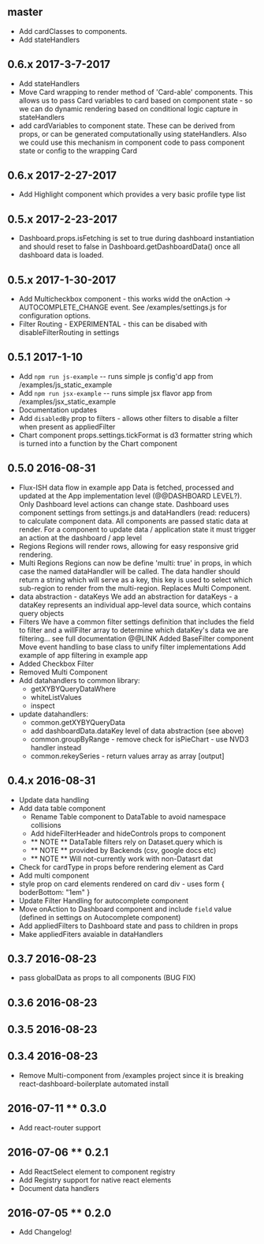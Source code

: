 master
------
- Add cardClasses to components.
- Add stateHandlers

0.6.x 2017-3-7-2017 
-------------------
- Add stateHandlers
- Move Card wrapping to render method of 'Card-able' components. This allows
us to pass Card variables to card based on component state - so we can do
dynamic rendering based on conditional logic capture in stateHandlers
- add cardVariables to component state. These can be derived from props, or
can be generated computationally using stateHandlers. Also we could use this
mechanism in component code to pass component state or config  to the wrapping
Card

0.6.x 2017-2-27-2017 
--------------------
- Add Highlight component which provides a very basic profile type list

0.5.x 2017-2-23-2017
--------------------
- Dashboard.props.isFetching is set to true during dashboard instantiation and
should reset to false in Dashboard.getDashboardData() once all dashboard data
is loaded. 

0.5.x 2017-1-30-2017
--------------------
- Add Multicheckbox component - this works widd the onAction ->
AUTOCOMPLETE_CHANGE event. See /examples/settings.js for configuration
options.
- Filter Routing - EXPERIMENTAL - this can be disabed with
disableFilterRouting in settings

0.5.1 2017-1-10
---------------
- Add `npm run js-example` -- runs simple js config'd app from
/examples/js_static_example
- Add `npm run jsx-example` -- runs simple jsx flavor app from
/examples/jsx_static_example
- Documentation updates
- Add `disabledBy` prop to filters - allows other filters to disable a filter
when present as appliedFilter
- Chart component props.settings.tickFormat is d3 formatter string which is
turned into a function by the Chart component

0.5.0 2016-08-31
----------------
- Flux-ISH data flow in example app
Data is fetched, processed and updated at the App implementation level
(@@DASHBOARD LEVEL?). 
Only Dashboard level actions can change state.
Dashboard uses component settings from settings.js and dataHandlers (read:
reducers) to calculate component data. 
All components are passed static data at render.
For a component to update data / application state it must trigger an action
at the dashboard / app level
- Regions
Regions will render rows, allowing for easy responsive grid rendering.
- Multi Regions
Regions can now be define 'multi: true' in props, in which case the named
dataHandler will be called. The data handler should return a string which will
serve as a key, this key is used to select which sub-region to render from the
multi-region. Replaces Multi Component.
- data abstraction - dataKeys
We add an abstraction for dataKeys - a dataKey represents an individual
app-level data source, which contains query objects
- Filters
We have a common filter settings definition that includes the field to filter
and a willFilter array to determine which dataKey's data we are filtering...
see full documentation @@LINK 
Added BaseFilter component 
Move event handling to base class to unify filter implementations
Add example of app filtering in example app
- Added Checkbox Filter
- Removed Multi Component
- Add datahandlers to common library:
    - getXYBYQueryDataWhere
    - whiteListValues
    - inspect
- update datahandlers:
    - common.getXYBYQueryData 
    - add dashboardData.dataKey level of data abstraction (see
above)
    - common.groupByRange - remove check for isPieChart - use NVD3 handler instead
    - common.rekeySeries - return values array as array [output]

0.4.x 2016-08-31 
----------------
- Update data handling
- Add data table component
    - Rename Table component to DataTable to avoid namespace collisions
    - Add hideFilterHeader and hideControls props to component
    - ** NOTE ** DataTable filters rely on Dataset.query which is
    - ** NOTE ** provided by Backends (csv, google docs etc)
    - ** NOTE ** Will not-currently work with non-Datasrt dat
- Check for cardType in props before rendering element as Card
- Add multi component
- style prop on card elements rendered on card div - uses form { boderBottom:
 "1em" }
- Update Filter Handling for autocomplete component
- Move onAction to Dashboard component and include `field` value 
(defined in settings on Autocomplete component)
- Add appliedFilters to Dashboard state and pass to children in props
- Make appliedFiters avaiable in dataHandlers

0.3.7 2016-08-23
----------------
- pass globalData as props to all components (BUG FIX)

0.3.6 2016-08-23
----------------

0.3.5 2016-08-23
----------------

0.3.4 2016-08-23
----------------
- Remove Multi-component from /examples project since it is breaking
react-dashboard-boilerplate automated install

2016-07-11 ** 0.3.0
-------------------
- Add react-router support

2016-07-06 ** 0.2.1
-------------------
- Add ReactSelect element to component registry
- Add Registry support for native react elements
- Document data handlers

2016-07-05 ** 0.2.0
-------------------
- Add Changelog!
